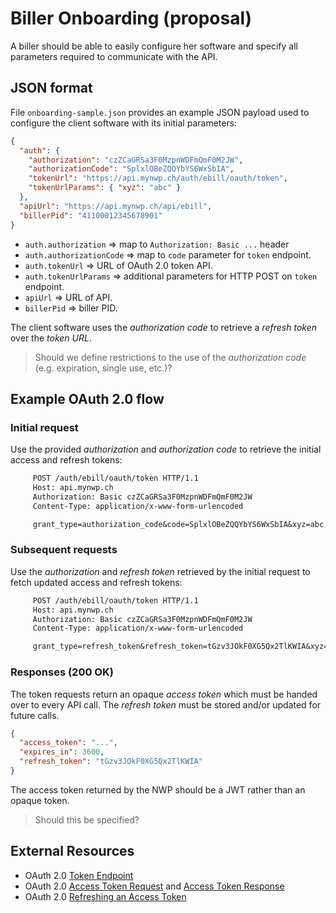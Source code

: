 # Biller Onboarding (proposal)

A biller should be able to easily configure her software and specify all parameters
required to communicate with the API.

## JSON format

File `onboarding-sample.json` provides an example JSON payload used to configure
the client software with its initial parameters:

```json
{
  "auth": {
    "authorization": "czZCaGRSa3F0MzpnWDFmQmF0M2JW",
    "authorizationCode": "SplxlOBeZQQYbYS6WxSbIA",
    "tokenUrl": "https://api.mynwp.ch/auth/ebill/oauth/token",
    "tokenUrlParams": { "xyz": "abc" }
  },
  "apiUrl": "https://api.mynwp.ch/api/ebill",
  "billerPid": "41100012345678901"
}
```

- `auth.authorization` &rArr; map to `Authorization: Basic ...` header
- `auth.authorizationCode` &rArr; map to `code` parameter for `token` endpoint.
- `auth.tokenUrl` &rArr; URL of OAuth 2.0 token API.
- `auth.tokenUrlParams` &rArr; additional parameters for HTTP POST on `token` endpoint.
- `apiUrl` &rArr; URL of API.
- `billerPid` &rArr; biller PID.

The client software uses the _authorization code_ to retrieve a _refresh token_
over the _token URL_.

> Should we define restrictions to the use of the _authorization code_ (e.g. expiration,
> single use, etc.)?

## Example OAuth 2.0 flow

### Initial request

Use the provided _authorization_ and _authorization code_ to retrieve the initial
access and refresh tokens:

```txt
     POST /auth/ebill/oauth/token HTTP/1.1
     Host: api.mynwp.ch
     Authorization: Basic czZCaGRSa3F0MzpnWDFmQmF0M2JW
     Content-Type: application/x-www-form-urlencoded

     grant_type=authorization_code&code=SplxlOBeZQQYbYS6WxSbIA&xyz=abc
```

### Subsequent requests

Use the _authorization_ and _refresh token_ retrieved by the initial request to
fetch updated access and refresh tokens:

```txt
     POST /auth/ebill/oauth/token HTTP/1.1
     Host: api.mynwp.ch
     Authorization: Basic czZCaGRSa3F0MzpnWDFmQmF0M2JW
     Content-Type: application/x-www-form-urlencoded

     grant_type=refresh_token&refresh_token=tGzv3JOkF0XG5Qx2TlKWIA&xyz=abc
```

### Responses (200 OK)

The token requests return an opaque _access token_ which must be handed over to
every API call. The _refresh token_ must be stored and/or updated for future calls.

```json
{
  "access_token": "...",
  "expires_in": 3600,
  "refresh_token": "tGzv3JOkF0XG5Qx2TlKWIA"
}
```

The access token returned by the NWP should be a JWT rather than an opaque token.

> Should this be specified?

## External Resources

- OAuth 2.0 [Token Endpoint](https://tools.ietf.org/html/rfc6749#section-3.2)
- OAuth 2.0 [Access Token Request](https://tools.ietf.org/html/rfc6749#section-4.1.3) and
  [Access Token Response](https://tools.ietf.org/html/rfc6749#section-4.1.4)
- OAuth 2.0 [Refreshing an Access Token](https://tools.ietf.org/html/rfc6749#section-6)
